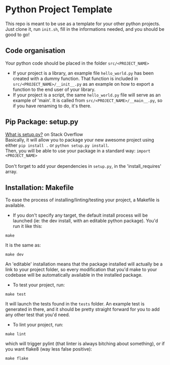 # Python Project Template

This repo is meant to be use as a template for your other python projects. Just clone it, run ```init.sh```, fill in the informations needed, and you should be good to go!


## Code organisation

Your python code should be placed in the folder ```src/<PROJECT_NAME>```
* If your project is a library, an example file ```hello_world.py``` has been created with a dummy function. That function is included in ```src/<PROJECT_NAME>/__init__.py``` as an example on how to export a function to the end user of your library.
* If your project is a script, the same ```hello_world.py``` file will serve as an example of 'main'. It is called from ```src/<PROJECT_NAME>/__main__.py```, so if you have renaming to do, it's there.


## Pip Package: setup.py

[What is setup.py?](https://stackoverflow.com/questions/1471994/what-is-setup-py/23998536#23998536) on Stack Overflow <br />
Basically, it will allow you to package your new awesome project using either ```pip install .``` or ```python setup.py install```. <br />
Then, you will be able to use your package in a standard way: ```import <PROJECT_NAME>``` <br />
<br />
Don't forget to add your dependencies in ```setup.py```, in the 'install_requires' array.


## Installation: Makefile

To ease the process of installing/linting/testing your project, a Makefile is available.
* If you don't specify any target, the default install process will be launched (ie: the dev install, with an editable python package).
You'd run it like this:
```
make
```
It is the same as:
```
make dev
```
An 'editable' installation means that the package installed will actually be a link to your project folder, so every modification that you'd make to your codebase will be automatically available in the installed package.

* To test your project, run:
```
make test
```
It will launch the tests found in the ```tests``` folder. An example test is generated in there, and it should be pretty straight forward for you to add any other test that you'd need.

* To lint your project, run:
```
make lint
```
which will trigger pylint (that linter is always bitching about something), or if you want flake8 (way less false positive):
```
make flake
```
